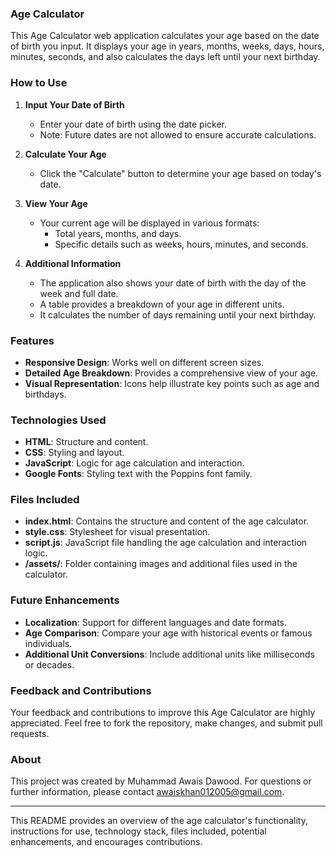 ### Age Calculator

This Age Calculator web application calculates your age based on the date of birth you input. It displays your age in years, months, weeks, days, hours, minutes, seconds, and also calculates the days left until your next birthday.

### How to Use

1. **Input Your Date of Birth**
   - Enter your date of birth using the date picker.
   - Note: Future dates are not allowed to ensure accurate calculations.

2. **Calculate Your Age**
   - Click the "Calculate" button to determine your age based on today's date.

3. **View Your Age**
   - Your current age will be displayed in various formats:
     - Total years, months, and days.
     - Specific details such as weeks, hours, minutes, and seconds.

4. **Additional Information**
   - The application also shows your date of birth with the day of the week and full date.
   - A table provides a breakdown of your age in different units.
   - It calculates the number of days remaining until your next birthday.

### Features

- **Responsive Design**: Works well on different screen sizes.
- **Detailed Age Breakdown**: Provides a comprehensive view of your age.
- **Visual Representation**: Icons help illustrate key points such as age and birthdays.

### Technologies Used

- **HTML**: Structure and content.
- **CSS**: Styling and layout.
- **JavaScript**: Logic for age calculation and interaction.
- **Google Fonts**: Styling text with the Poppins font family.

### Files Included

- **index.html**: Contains the structure and content of the age calculator.
- **style.css**: Stylesheet for visual presentation.
- **script.js**: JavaScript file handling the age calculation and interaction logic.
- **/assets/**: Folder containing images and additional files used in the calculator.

### Future Enhancements

- **Localization**: Support for different languages and date formats.
- **Age Comparison**: Compare your age with historical events or famous individuals.
- **Additional Unit Conversions**: Include additional units like milliseconds or decades.

### Feedback and Contributions

Your feedback and contributions to improve this Age Calculator are highly appreciated. Feel free to fork the repository, make changes, and submit pull requests.

### About

This project was created by Muhammad Awais Dawood. For questions or further information, please contact awaiskhan012005@gmail.com.

---
This README provides an overview of the age calculator's functionality, instructions for use, technology stack, files included, potential enhancements, and encourages contributions.
